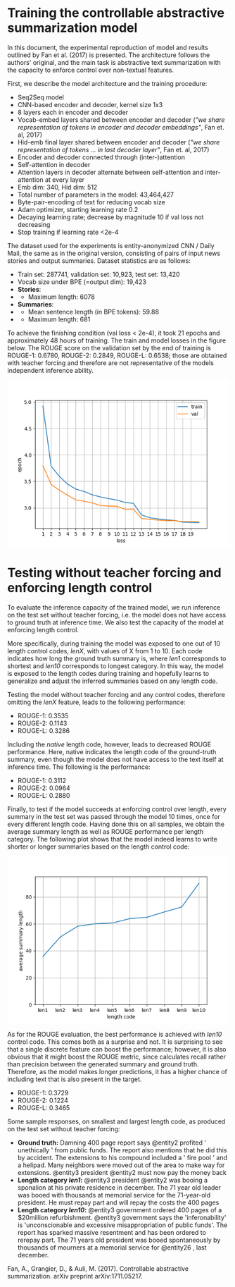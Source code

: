 # Training the controllable abstractive summarization model
In this document, the experimental reproduction of model and results outlined by Fan et al. (2017) is presented. The architecture follows the authors' original, and the main task is abstractive text summarization with the capacity to enforce control over non-textual features. 

First, we describe the model architecture and the training procedure:
* Seq2Seq model
* CNN-based encoder and decoder, kernel size 1x3
* 8 layers each in encoder and decoder
* Vocab-embed layers shared between encoder and decoder (*"we share representation of tokens in encoder and decoder embeddings"*, Fan et. al, 2017)
* Hid-emb final layer shared between encoder and decoder (*"we share representation of tokens ... in last decoder layer"*, Fan et. al, 2017)
* Encoder and decoder connected through (inter-)attention
* Self-attention in decoder
* Attention layers in decoder alternate between self-attention and inter-attention at every layer
* Emb dim: 340, Hid dim: 512
* Total number of parameters in the model: 43,464,427
* Byte-pair-encoding of text for reducing vocab size
* Adam optimizer, starting learning rate 0.2
* Decaying learning rate; decrease by magnitude 10 if val loss not decreasing
* Stop training if learning rate <2e-4

The dataset used for the experiments is entity-anonymized CNN / Daily Mail, the same as in the original version, consisting of pairs of input news stories and output summaries. Dataset statistics are as follows: 

* Train set: 287741, validation set: 10,923, test set: 13,420
* Vocab size under BPE (=output dim): 19,423
* **Stories**:
* * Maximum length: 6078
* **Summaries**:
* * Mean sentence length (in BPE tokens): 59.88
* * Maximum length: 681

To achieve the finishing condition (val loss < 2e-4), it took 21 epochs and approximately 48 hours of training. The train and model losses in the figure below. The ROUGE score on the validation set by the end of training is ROUGE-1: 0.6780, ROUGE-2: 0.2849, ROUGE-L: 0.6538; those are obtained with teacher forcing and therefore are not representative of the models independent inference ability. 

<p align="center">
  <img src="./train_test_plots/train_val_loss.png" alt="train-validation-loss"/>
</p>

# Testing without teacher forcing and enforcing length control
To evaluate the inference capacity of the trained model, we run inference on the test set without teacher forcing, i.e. the model does not have access to ground truth at inference time. We also test the capacity of the model at enforcing length control.

More specifically, during training the model was exposed to one out of 10 length control codes, *lenX*, with values of X from 1 to 10. Each code indicates how long the ground truth summary is, where *len1* corresponds to shortest and *len10* corresponds to longest category. In this way, the model is exposed to the length codes during training and hopefully learns to generalize and adjust the inferred summaries based on any length code. 

Testing the model without teacher forcing and any control codes, therefore omitting the *lenX* feature, leads to the following performance: 
* ROUGE-1: 0.3535
* ROUGE-2: 0.1143
* ROUGE-L: 0.3286

Including the *native* length code, however, leads to decreased ROUGE performance. Here, native indicates the length code of the ground-truth summary, even though the model does not have access to the text itself at inference time. The following is the performance:
* ROUGE-1: 0.3112
* ROUGE-2: 0.0964
* ROUGE-L: 0.2880

Finally, to test if the model succeeds at enforcing control over length, every summary in the test set was passed through the model 10 times, once for every different length code. Having done this on all samples, we obtain the average summary length as well as ROUGE performance per length category. The following plot shows that the model indeed learns to write shorter or longer summaries based on the length control code:

<p align="center">
  <img src="./train_test_plots/test_length_control.png" alt="length-control-test"/>
</p>

As for the ROUGE evaluation, the best performance is achieved with *len10* control code. This comes both as a surprise and not. It is surprising to see that a single discrete feature can boost the performance; however, it is also obvious that it might boost the ROUGE metric, since calculates recall rather than precision between the generated summary and ground truth. Therefore, as the model makes longer predictions, it has a higher chance of including text that is also present in the target. 
* ROUGE-1: 0.3729
* ROUGE-2: 0.1224
* ROUGE-L: 0.3465

Some sample responses, on smallest and largest length code, as produced on the test set without teacher forcing:  
* **Ground truth:** Damning 400 page report says @entity2 profited ' unethically ' from public funds. The report also mentions that he did this by accident. The extensions to his compound included a ' fire pool ' and a helipad. Many neighbors were moved out of the area to make way for extensions. @entity3 president @entity2 must now pay the money back
* **Length category *len1*:**  @entity3 president @entity2 was booing a sponalion at his private residence in december. The 71 year old leader was booed with thousands at memorial service for the 71-year-old president. He must repay part and will repay the costs the 400 pages
* **Length category *len10*:**  @entity3 government ordered 400 pages of a $20million refurbishment. @entity3 government says the 'inferonability' is 'unconscionable and excessive misappropriation of public funds'. The report has sparked massive resentment and has been ordered to rerepay part. The 71 years old president was booed spontaneously by thousands of mourners at a memorial service for @entity26 , last december.


Fan, A., Grangier, D., & Auli, M. (2017). Controllable abstractive summarization. arXiv preprint arXiv:1711.05217.
